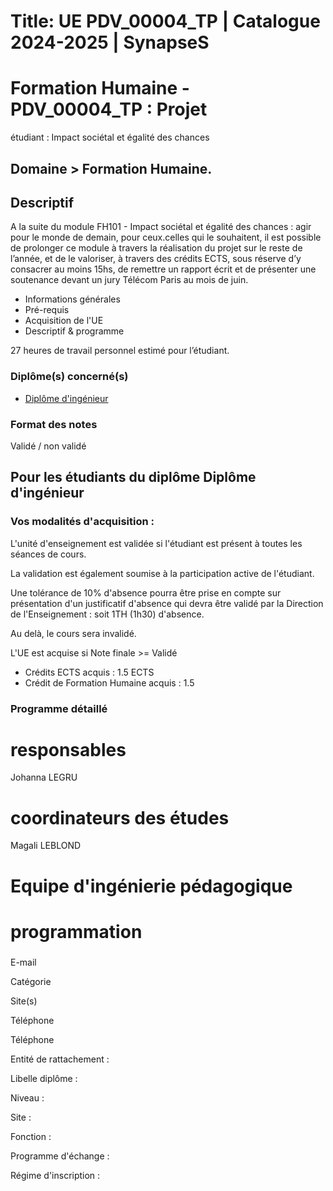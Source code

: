 # Title: UE PDV_00004_TP | Catalogue 2024-2025 | SynapseS

#  [ ](/catalogue/2024-2025) Formation Humaine \- PDV_00004_TP : Projet
étudiant : Impact sociétal et égalité des chances

## Domaine > Formation Humaine.

## Descriptif

A la suite du module FH101 - Impact sociétal et égalité des chances : agir
pour le monde de demain, pour ceux.celles qui le souhaitent, il est possible
de prolonger ce module à travers la réalisation du projet sur le reste de
l’année, et de le valoriser, à travers des crédits ECTS, sous réserve d’y
consacrer au moins 15hs, de remettre un rapport écrit et de présenter une
soutenance devant un jury Télécom Paris au mois de juin.

  * Informations générales
  * Pré-requis
  * Acquisition de l'UE
  * Descriptif & programme

27 heures de travail personnel estimé pour l’étudiant.

### Diplôme(s) concerné(s)

  * [Diplôme d'ingénieur](/catalogue/2024-2025/diplome/4/ING-diplome-d-ingenieur)

### Format des notes

Validé / non validé

## Pour les étudiants du diplôme Diplôme d'ingénieur

### Vos modalités d'acquisition :

L'unité d'enseignement est validée si l'étudiant est présent à toutes les
séances de cours.

La validation est également soumise à la participation active de l'étudiant.

  
Une tolérance de 10% d'absence pourra être prise en compte sur présentation
d'un justificatif d'absence qui devra être validé par la Direction de
l'Enseignement : soit 1TH (1h30) d'absence.

Au delà, le cours sera invalidé.

L'UE est acquise si Note finale >= Validé

  * Crédits ECTS acquis : 1.5 ECTS
  * Crédit de Formation Humaine acquis : 1.5

### Programme détaillé

# responsables

Johanna LEGRU

# coordinateurs des études

Magali LEBLOND

# Equipe d'ingénierie pédagogique

# programmation

###

E-mail

Catégorie

Site(s)

Téléphone

Téléphone

Entité de rattachement :

Libelle diplôme :

Niveau :

Site :

Fonction :

Programme d'échange :

Régime d'inscription :

